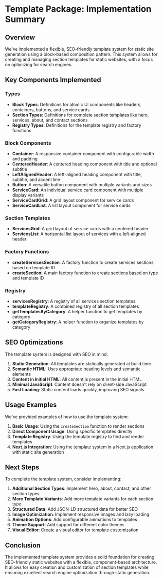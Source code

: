 # Template Package: Implementation Summary

## Overview

We've implemented a flexible, SEO-friendly template system for static site generation using a block-based composition pattern. This system allows for creating and managing section templates for static websites, with a focus on optimizing for search engines.

## Key Components Implemented

### Types

- **Block Types**: Definitions for atomic UI components like headers, containers, buttons, and service cards
- **Section Types**: Definitions for complete section templates like hero, services, about, and contact sections
- **Registry Types**: Definitions for the template registry and factory functions

### Block Components

- **Container**: A responsive container component with configurable width and padding
- **CenteredHeader**: A centered heading component with title and optional subtitle
- **LeftAlignedHeader**: A left-aligned heading component with title, subtitle, and accent line
- **Button**: A versatile button component with multiple variants and sizes
- **ServiceCard**: An individual service card component with multiple display variants
- **ServiceCardGrid**: A grid layout component for service cards
- **ServiceCardList**: A list layout component for service cards

### Section Templates

- **ServicesGrid**: A grid layout of service cards with a centered header
- **ServicesList**: A horizontal list layout of services with a left-aligned header

### Factory Functions

- **createServicesSection**: A factory function to create services sections based on template ID
- **createSection**: A main factory function to create sections based on type and template ID

### Registry

- **servicesRegistry**: A registry of all services section templates
- **templateRegistry**: A combined registry of all section templates
- **getTemplatesByCategory**: A helper function to get templates by category
- **getCategoryRegistry**: A helper function to organize templates by category

## SEO Optimizations

The template system is designed with SEO in mind:

1. **Static Generation**: All templates are statically generated at build time
2. **Semantic HTML**: Uses appropriate heading levels and semantic elements
3. **Content in Initial HTML**: All content is present in the initial HTML
4. **Minimal JavaScript**: Content doesn't rely on client-side JavaScript
5. **Fast Loading**: Static content loads quickly, improving SEO signals

## Usage Examples

We've provided examples of how to use the template system:

1. **Basic Usage**: Using the `createSection` function to render sections
2. **Direct Component Usage**: Using specific templates directly
3. **Template Registry**: Using the template registry to find and render templates
4. **Next.js Integration**: Using the template system in a Next.js application with static site generation

## Next Steps

To complete the template system, consider implementing:

1. **Additional Section Types**: Implement hero, about, contact, and other section types
2. **More Template Variants**: Add more template variants for each section type
3. **Structured Data**: Add JSON-LD structured data for better SEO
4. **Image Optimization**: Implement responsive images and lazy loading
5. **Animation Options**: Add configurable animations to templates
6. **Theme Support**: Add support for different color themes
7. **Visual Editor**: Create a visual editor for template customization

## Conclusion

The implemented template system provides a solid foundation for creating SEO-friendly static websites with a flexible, component-based architecture. It allows for easy creation and customization of section templates while ensuring excellent search engine optimization through static generation.
